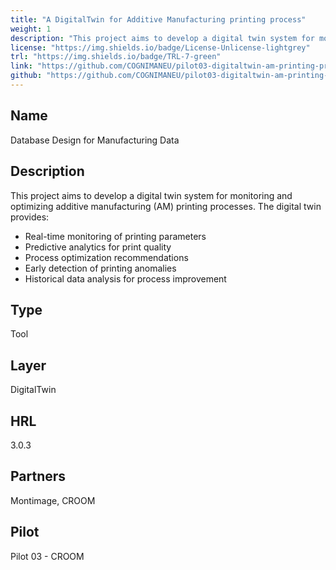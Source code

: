 ```yaml
---
title: "A DigitalTwin for Additive Manufacturing printing process"
weight: 1
description: "This project aims to develop a digital twin system for monitoring and optimizing additive manufacturing (AM) printing processes"
license: "https://img.shields.io/badge/License-Unlicense-lightgrey"
trl: "https://img.shields.io/badge/TRL-7-green"
link: "https://github.com/COGNIMANEU/pilot03-digitaltwin-am-printing-process"
github: "https://github.com/COGNIMANEU/pilot03-digitaltwin-am-printing-process"
---
```


## Name
Database Design for Manufacturing Data

## Description
This project aims to develop a digital twin system for monitoring and optimizing additive manufacturing (AM) printing processes. The digital twin provides:

- Real-time monitoring of printing parameters
- Predictive analytics for print quality
- Process optimization recommendations
- Early detection of printing anomalies
- Historical data analysis for process improvement

## Type
Tool

## Layer
DigitalTwin

## HRL
3.0.3

## Partners
Montimage, CROOM

## Pilot
Pilot 03 - CROOM
